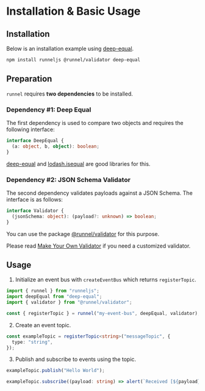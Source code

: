 # Installation & Basic Usage

## Installation

Below is an installation example using [deep-equal](https://www.npmjs.com/package/deep-equal).

```sh
npm install runneljs @runnel/validator deep-equal
```

## Preparation

`runnel` requires **two dependencies** to be installed.

### Dependency #1: Deep Equal

The first dependency is used to compare two objects and requires the following interface:

```ts
interface DeepEqual {
  (a: object, b, object): boolean;
}
```

[deep-equal](https://www.npmjs.com/package/deep-equal) and [lodash.isequal](https://www.npmjs.com/package/lodash.isequal) are good libraries for this.

### Dependency #2: JSON Schema Validator

The second dependency validates payloads against a JSON Schema. The interface is as follows:

```ts
interface Validator {
  (jsonSchema: object): (payload?: unknown) => boolean;
}
```

You can use the package [@runnel/validator](https://www.npmjs.com/package/@runnel/validator) for this purpose.

Please read [Make Your Own Validator](../libraries/make-your-own.md#validator) if you need a customized validator.

## Usage

1. Initialize an event bus with `createEventBus` which returns `registerTopic`.

```ts
import { runnel } from "runneljs";
import deepEqual from "deep-equal";
import { validator } from "@runnel/validator";

const { registerTopic } = runnel("my-event-bus", deepEqual, validator);
```

2. Create an event topic.

```ts
const exampleTopic = registerTopic<string>("messageTopic", {
  type: "string",
});
```

3. Publish and subscribe to events using the topic.

```ts
exampleTopic.publish("Hello World");
```

```ts
exampleTopic.subscribe((payload: string) => alert(`Received [${payload}]`));
```
